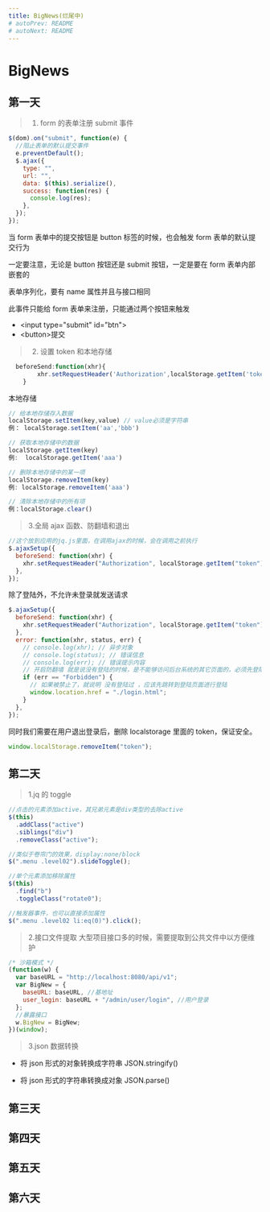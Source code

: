 ```yaml
---
title: BigNews(烂尾中)
# autoPrev: README
# autoNext: README
---
```


# BigNews

## 第一天

> 1.  form 的表单注册 submit 事件

```javascript
$(dom).on("submit", function(e) {
  //阻止表单的默认提交事件
  e.preventDefault();
  $.ajax({
    type: "",
    url: "",
    data: $(this).serialize(),
    success: function(res) {
      console.log(res);
    },
  });
});
```

当 form 表单中的提交按钮是 button 标签的时候，也会触发 form 表单的默认提交行为

一定要注意，无论是 button 按钮还是 submit 按钮，一定是要在 form 表单内部嵌套的

表单序列化，要有 name 属性并且与接口相同

此事件只能给 form 表单来注册，只能通过两个按钮来触发

- \<input type="submit" id="btn">
- \<button>提交</button>

> 2.  设置 token 和本地存储

```javascript
  beforeSend:function(xhr){
        xhr.setRequestHeader('Authorization',localStorage.getItem('token'))
    }
```

本地存储

```javascript
// 给本地存储存入数据
localStorage.setItem(key,value) // value必须是字符串
例： localStorage.setItem('aa','bbb')

// 获取本地存储中的数据
localStorage.getItem(key)
例:  localStorage.getItem('aaa')

// 删除本地存储中的某一项
localStorage.removeItem(key)
例: localStorage.removeItem('aaa')

// 清除本地存储中的所有项
例：localStorage.clear()
```

> 3.全局 ajax 函数、防翻墙和退出

```js
//这个放到应用的jq.js里面，在调用ajax的时候，会在调用之前执行
$.ajaxSetup({
  beforeSend: function(xhr) {
    xhr.setRequestHeader("Authorization", localStorage.getItem("token"));
  },
});
```

除了登陆外，不允许未登录就发送请求

```js
$.ajaxSetup({
  beforeSend: function(xhr) {
    xhr.setRequestHeader("Authorization", localStorage.getItem("token"));
  },
  error: function(xhr, status, err) {
    // console.log(xhr); // 异步对象
    // console.log(status); // 错误信息
    // console.log(err); // 错误提示内容
    // 开启防翻墙 就是说没有登陆的时候，是不能够访问后台系统的其它页面的，必须先登陆
    if (err == "Forbidden") {
      // 如果被禁止了，就说明 没有登陆过 ，应该先跳转到登陆页面进行登陆
      window.location.href = "./login.html";
    }
  },
});
```

同时我们需要在用户退出登录后，删除 localstorage 里面的 token，保证安全。

```js
window.localStorage.removeItem("token");
```

## 第二天

> 1.jq 的 toggle

```js
//点击的元素添加active，其兄弟元素是div类型的去除active
$(this)
  .addClass("active")
  .siblings("div")
  .removeClass("active");

//类似于卷帘门的效果，display:none/block
$(".menu .level02").slideToggle();

//单个元素添加移除属性
$(this)
  .find("b")
  .toggleClass("rotate0");

//触发器事件，也可以直接添加属性
$(".menu .level02 li:eq(0)").click();
```

> 2.接口文件提取
> 大型项目接口多的时候，需要提取到公共文件中以方便维护

```js
/* 沙箱模式 */
(function(w) {
  var baseURL = "http://localhost:8080/api/v1";
  var BigNew = {
    baseURL: baseURL, //基地址
    user_login: baseURL + "/admin/user/login", //用户登录
  };
  //暴露接口
  w.BigNew = BigNew;
})(window);
```

> 3.json 数据转换

- 将 json 形式的对象转换成字符串 JSON.stringify()

- 将 json 形式的字符串转换成对象 JSON.parse()

## 第三天

## 第四天

## 第五天

## 第六天
